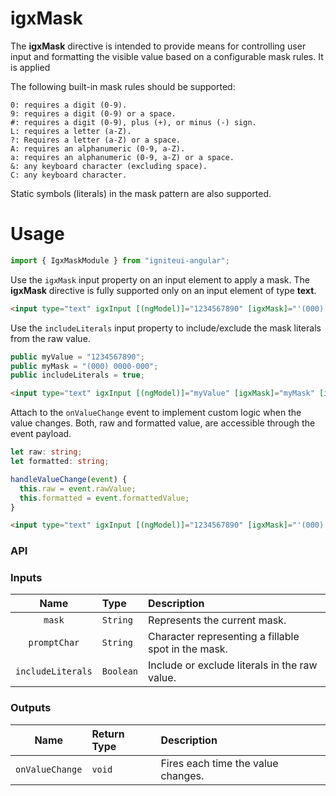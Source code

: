 # igxMask

The **igxMask** directive is intended to provide means for controlling user input and formatting the visible value based on a configurable mask rules. It is applied

The following built-in mask rules should be supported:

    0: requires a digit (0-9).
    9: requires a digit (0-9) or a space.
    #: requires a digit (0-9), plus (+), or minus (-) sign.
    L: requires a letter (a-Z).
    ?: Requires a letter (a-Z) or a space.
    A: requires an alphanumeric (0-9, a-Z).
    a: requires an alphanumeric (0-9, a-Z) or a space.
    &: any keyboard character (excluding space).
    C: any keyboard character.

Static symbols (literals) in the mask pattern are also supported.

# Usage
```typescript
import { IgxMaskModule } from "igniteui-angular";
```

Use the `igxMask` input property on an input element to apply a mask. The **igxMask** directive is fully supported only on an input element of type **text**.
```html
<input type="text" igxInput [(ngModel)]="1234567890" [igxMask]="'(000) 0000-000'"/>
```

Use the `includeLiterals` input property to include/exclude the mask literals from the raw value.
```typescript
public myValue = "1234567890";
public myMask = "(000) 0000-000";
public includeLiterals = true;
```
```html
<input type="text" igxInput [(ngModel)]="myValue" [igxMask]="myMask" [includeLiterals]="includeLiterals"/>
```

Attach to the `onValueChange` event to implement custom logic when the value changes. Both, raw and formatted value, are accessible through the event payload.
```typescript
let raw: string;
let formatted: string;

handleValueChange(event) {
  this.raw = event.rawValue;
  this.formatted = event.formattedValue;
}
```
```html
<input type="text" igxInput [(ngModel)]="1234567890" [igxMask]="'(000) 0000-000'" (onValueChange)="handleValueChange($event)"/>
```

### API

### Inputs
| Name       |      Type      |  Description |
|:----------:|:-------------|:------|
| `mask`| `String` | Represents the current mask. |
| `promptChar`| `String` | Character representing a fillable spot in the mask. |
| `includeLiterals`| `Boolean` | Include or exclude literals in the raw value. |

### Outputs
| Name | Return Type | Description |
|:--:|:---|:---|
| `onValueChange` | `void` | Fires each time the value changes. |
